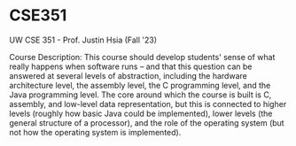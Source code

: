 # CSE351
UW CSE 351 - Prof. Justin Hsia (Fall '23)

Course Description: This course should develop students' sense of what really happens when software runs – and that this question can be answered at several levels of abstraction, including the hardware architecture level, the assembly level, the C programming level, and the Java programming level. The core around which the course is built is C, assembly, and low-level data representation, but this is connected to higher levels (roughly how basic Java could be implemented), lower levels (the general structure of a processor), and the role of the operating system (but not how the operating system is implemented).
